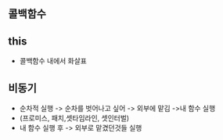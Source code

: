 
## 콜백함수

## this
+ 콜백함수 내에서 화살표

## 비동기
+ 순차적 실행 -> 순차를 벗어나고 싶어 -> 외부에 맡김 ->내 함수 실행
+ (프로미스, 패치,셋타임라인, 셋인터벌)
+ 내 함수 실행 후 -> 외부로 맡겼던것들 실행